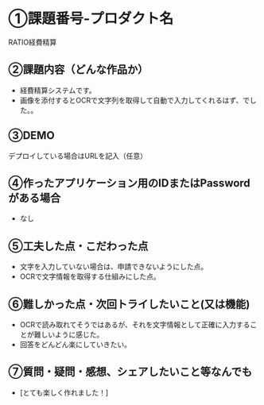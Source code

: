 # ①課題番号-プロダクト名

RATIO経費精算

## ②課題内容（どんな作品か）

- 経費精算システムです。
- 画像を添付するとOCRで文字列を取得して自動で入力してくれるはず、でした。。

## ③DEMO

デプロイしている場合はURLを記入（任意）

## ④作ったアプリケーション用のIDまたはPasswordがある場合

- なし

## ⑤工夫した点・こだわった点

- 文字を入力していない場合は、申請できないようにした点。
- OCRで文字情報を取得する仕組みにした点。

## ⑥難しかった点・次回トライしたいこと(又は機能)

- OCRで読み取れてそうではあるが、それを文字情報として正確に入力することが難しいように感じた。
- 回答をどんどん楽にしていきたい。

## ⑦質問・疑問・感想、シェアしたいこと等なんでも

- [とても楽しく作れました！]
